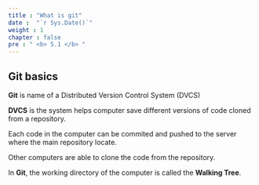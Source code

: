 ```yaml
---
title : "What is git"
date :  "`r Sys.Date()`" 
weight : 1
chapter : false
pre : " <b> 5.1 </b> "
---
```


## Git basics

**Git** is name of a Distributed Version Control System (DVCS)

**DVCS** is the system helps computer save different versions of code cloned from a repository.

Each code in the computer can be commited and pushed to the server where the main repository locate.

Other computers are able to clone the code from the repository.

In **Git**, the working directory of the computer is called the **Walking Tree**.